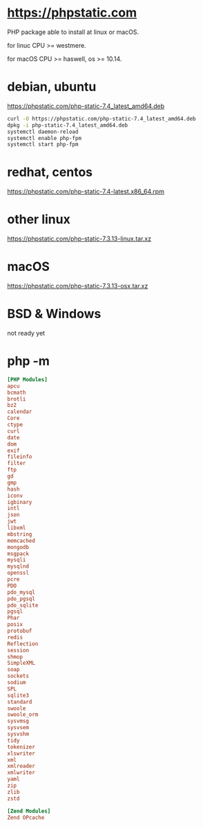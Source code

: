 # https://phpstatic.com

PHP package able to install at linux or macOS.

for linuc CPU >= westmere. 

for macOS CPU >= haswell, os >= 10.14.


# debian, ubuntu 

https://phpstatic.com/php-static-7.4_latest_amd64.deb

```sh
curl -O https://phpstatic.com/php-static-7.4_latest_amd64.deb
dpkg -i php-static-7.4_latest_amd64.deb
systemctl daemon-reload
systemctl enable php-fpm
systemctl start php-fpm
```
# redhat, centos 

https://phpstatic.com/php-static-7.4-latest.x86_64.rpm

# other linux

https://phpstatic.com/php-static-7.3.13-linux.tar.xz

# macOS

https://phpstatic.com/php-static-7.3.13-osx.tar.xz

# BSD & Windows

not ready yet

# php -m
```ini
[PHP Modules]
apcu
bcmath
brotli
bz2
calendar
Core
ctype
curl
date
dom
exif
fileinfo
filter
ftp
gd
gmp
hash
iconv
igbinary
intl
json
jwt
libxml
mbstring
memcached
mongodb
msgpack
mysqli
mysqlnd
openssl
pcre
PDO
pdo_mysql
pdo_pgsql
pdo_sqlite
pgsql
Phar
posix
protobuf
redis
Reflection
session
shmop
SimpleXML
soap
sockets
sodium
SPL
sqlite3
standard
swoole
swoole_orm
sysvmsg
sysvsem
sysvshm
tidy
tokenizer
xlswriter
xml
xmlreader
xmlwriter
yaml
zip
zlib
zstd

[Zend Modules]
Zend OPcache
```
